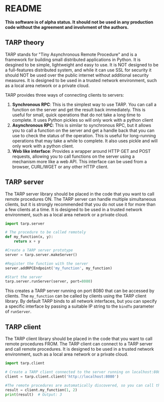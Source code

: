# README
**This software is of alpha status. It should not be used in any production code without the agreement and involvment of the authors.**

## TARP theory

TARP stands for "Tiny Asynchronous Remote Procedure" and is a framework for building small distributed applications in Python. It is desgined to be simple, lightweight and easy to use. It is NOT designed to be a full-features distributed system, and while it can use SSL for security it should NOT be used over the public internet without additional security measures. It is designed to be used in a trusted network environment, such as a local area network or a private cloud.

TARP provides three ways of connecting clients to servers:
1. **Synchronous RPC**: This is the simplest way to use TARP. You can call a function on the server and get the result back immediately. This is useful for small, quick operations that do not take a long time to complete. It uses Python pickles so will only work with a python client
2. **Asynchronous RPC**: This is similar to synchronous RPC, but it allows you to call a function on the server and get a handle back that you can use to check the status of the operation. This is useful for long-running operations that may take a while to complete. It also uses pickle and will only work with a python client.
3. **Web like interface**: Provides a wrapper around HTTP GET and POST requests, allowing you to call functions on the server using a mechanism more like a web API. This interface can be used from a browser, CURL/WGET or any other HTTP client.

## TARP server

The TARP server library should be placed in the code that you want to call remote procedures ON. The TARP server can handle multiple simultaneous clients, but it is strongly recommended that you do not use it for more than a few clients at a time. It is designed to be used in a trusted network environment, such as a local area network or a private cloud.

```python
import tarp.server

# The procedure to be called remotely
def my_function(x, y):
    return x + y

#Create a TARP server prototype
server = tarp.server.makeServer()

#Register the function with the server
server.addRPCEndpoint('my_function', my_function)

#Start the server
tarp.server.runServer(server, port=8080)
```

This creates a TARP server running on port 8080 that can be accessed by clients. The `my_function` can be called by clients using the TARP client library. By default TARP binds to all network interfaces, but you can specify a specific interface by passing a suitable IP string to the `bindTo` parameter of `runServer`.

## TARP client

The TARP client library should be placed in the code that you want to call remote procedures FROM. The TARP client can connect to a TARP server and call remote procedures. It is designed to be used in a trusted network environment, such as a local area network or a private cloud.

```python
import tarp.client

# Create a TARP client connected to the server running on localhost:8080
client = tarp.client.client('http://localhost:8080')

#The remote procedures are automatically discovered, so you can call them directly
result = client.my_function(1, 2)
print(result)  # Output: 3
```
